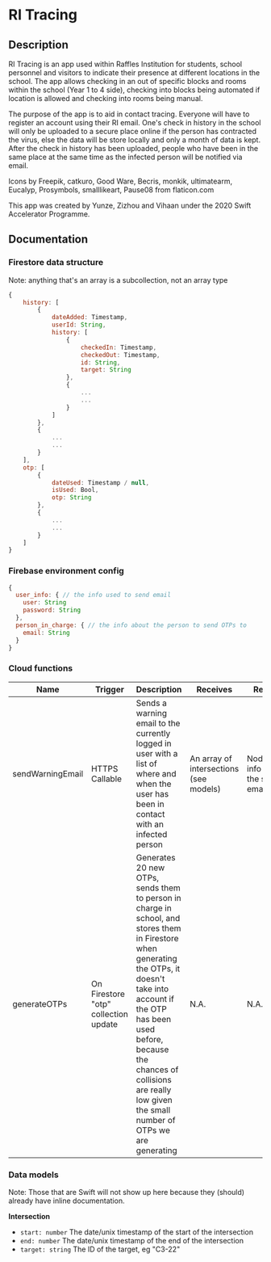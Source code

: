 # RI Tracing

## Description
RI Tracing is an app used within Raffles Institution for students, 
school personnel and visitors to indicate their presence at 
different locations in the school. The app allows checking in an out of 
specific blocks and rooms within the school (Year 1 to 4 side), 
checking into blocks being automated if location is allowed 
and checking into rooms being manual.

The purpose of the app is to aid in contact tracing. 
Everyone will have to register an account using their RI email. 
One's check in history in the school will only be uploaded to a secure place online 
if the person has contracted the virus, else the data will be store locally 
and only a month of data is kept. After the check in history has been uploaded, 
people who have been in the same place at the same time as the infected person 
will be notified via email.

Icons by Freepik, catkuro, Good Ware, Becris, monkik, ultimatearm, Eucalyp, Prosymbols, smalllikeart, Pause08 from flaticon.com

This app was created by Yunze, Zizhou and Vihaan under the 2020 Swift Accelerator Programme.

## Documentation

### Firestore data structure
Note: anything that's an array is a subcollection, not an array type
```js
{
    history: [
        {
            dateAdded: Timestamp,
            userId: String,
            history: [
                {
                    checkedIn: Timestamp,
                    checkedOut: Timestamp,
                    id: String,
                    target: String
                }, 
                {
                    ...
                    ...
                }
            ]
        }, 
        {
            ...
            ...
        }
    ],
    otp: [
        {
            dateUsed: Timestamp / null,
            isUsed: Bool,
            otp: String
        },
        {
            ...
            ...
        }
    ]
}
```

### Firebase environment config
```js
{
  user_info: { // the info used to send email
    user: String
    password: String
  },
  person_in_charge: { // the info about the person to send OTPs to
    email: String
  }
}
```

### Cloud functions

| Name             | Trigger                              | Description                                                                                                                                                                                                                                                                             | Receives                               | Returns                              |
| ---------------- | ------------------------------------ | --------------------------------------------------------------------------------------------------------------------------------------------------------------------------------------------------------------------------------------------------------------------------------------- | -------------------------------------- | ------------------------------------ |
| sendWarningEmail | HTTPS Callable                       | Sends a warning email to the currently logged in user with a list of where and when the user has been in contact with an infected person                                                                                                                                                | An array of intersections (see models) | Nodemailer info about the sent email |
| generateOTPs     | On Firestore "otp" collection update | Generates 20 new OTPs, sends them to person in charge in school, and stores them in Firestore when generating the OTPs, it doesn't take into account if the OTP has been used before, because the chances of collisions are really low given the small number of OTPs we are generating | N.A.                                   | N.A.                                 |

### Data models
Note: Those that are Swift will not show up here because they (should) already have inline documentation.

**Intersection**
- `start: number` The date/unix timestamp of the start of the intersection
- `end: number` The date/unix timestamp of the end of the intersection
- `target: string` The ID of the target, eg "C3-22"

